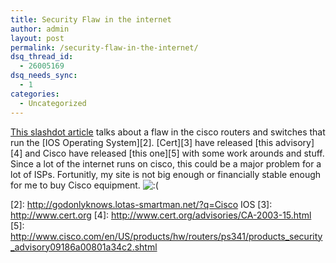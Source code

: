 ```yaml
---
title: Security Flaw in the internet
author: admin
layout: post
permalink: /security-flaw-in-the-internet/
dsq_thread_id:
  - 26005169
dsq_needs_sync:
  - 1
categories:
  - Uncategorized
---
```

[This slashdot article][1] talks about a flaw in the cisco routers and switches that run the [IOS Operating System][2]. [Cert][3] have released [this advisory][4] and Cisco have released [this one][5] with some work arounds and stuff. Since a lot of the internet runs on cisco, this could be a major problem for a lot of ISPs. Fortunitly, my site is not big enough or financially stable enough for me to buy Cisco equipment. <img src="http://blog.lotas-smartman.net/wp-includes/images/smilies/icon_sad.gif" alt=":(" class="wp-smiley" /></p>

 [1]: http://slashdot.org/articles/03/07/17/0545242.shtml?tid=126&tid=128&tid=137&tid=172
 [2]: http://godonlyknows.lotas-smartman.net/?q=Cisco IOS
 [3]: http://www.cert.org
 [4]: http://www.cert.org/advisories/CA-2003-15.html
 [5]: http://www.cisco.com/en/US/products/hw/routers/ps341/products_security_advisory09186a00801a34c2.shtml